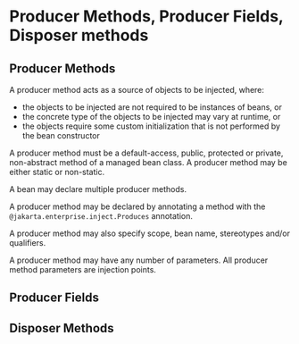 # Producer Methods, Producer Fields, Disposer methods

## Producer Methods

A producer method acts as a source of objects to be injected, where:

- the objects to be injected are not required to be instances of beans, or
- the concrete type of the objects to be injected may vary at runtime, or
- the objects require some custom initialization that is not performed by the bean constructor

A producer method must be a default-access, public, protected or private, non-abstract method of a managed bean class. A producer method may be either static or non-static.

A bean may declare multiple producer methods.

A producer method may be declared by annotating a method with the `@jakarta.enterprise.inject.Produces` annotation.

A producer method may also specify scope, bean name, stereotypes and/or qualifiers.

A producer method may have any number of parameters. All producer method parameters are injection points.

## Producer Fields


## Disposer Methods



